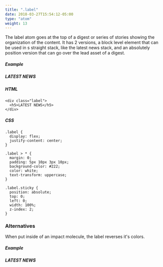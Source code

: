 ```yaml
---
title: ".label"
date: 2018-03-27T15:54:12-05:00
type: "atom"
weight: 13
---
```


The label atom goes at the top of a digest or series of stories showing the organization of the content. It has 2 versions, a block level element that can be used in s straight stack, like the latest news stack, and an absolutely position version that can go over the lead asset of a digest.

##### Example
<div class="label">
  <h5>LATEST NEWS</h5>
</div>

##### HTML
```
<div class="label">
  <h5>LATEST NEWS</h5>
</div>
```

##### CSS
```
.label {
  display: flex;
  justify-content: center;
}

.label > * {
  margin: 0;
  padding: 5px 10px 3px 10px;
  background-color: #222;
  color: white;
  text-transform: uppercase;
}

.label.sticky {
  position: absolute;
  top: 0;
  left: 0;
  width: 100%;
  z-index: 2;
}
```

### Alternatives

When put inside of an impact molecule, the label reverses it's colors.

##### Example
<div class="impact">
  <div class="label">
    <h5>LATEST NEWS</h5>
  </div>
</div>

